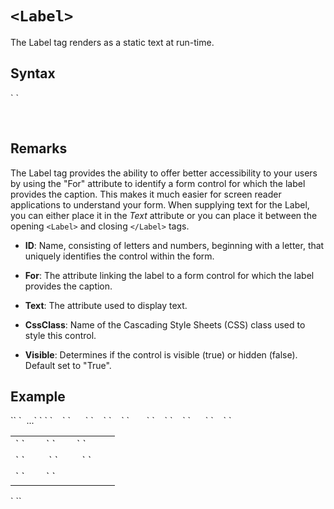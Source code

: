 # `<Label>`





The Label tag renders as a static text at run-time.



## Syntax

<div>`<Label`  
`    ID="_string_"`  
`    For="_string_"`  
`    Text="_string_"`  
`    CssClass="_string_"`  
`    Visible="**True**|False"`  
`/> `</div>

 

## Remarks

The Label tag provides the ability to offer better accessibility to your users by using the "For" attribute to identify a form control for which the label provides the caption. This makes it much easier for screen reader applications to understand your form. When supplying text for the Label, you can either place it in the _Text_ attribute or you can place it between the opening `<Label>` and closing `</Label>` tags.

*   **ID**: Name, consisting of letters and numbers, beginning with a letter, that uniquely identifies the control within the form.  

*   **For**: The attribute linking the label to a form control for which the label provides the caption.  

*   **Text**: The attribute used to display text.  

*   **CssClass**: Name of the Cascading Style Sheets (CSS) class used to style this control.  

*   **Visible**: Determines if the control is visible (true) or hidden (false). Default set to "True".



## Example

<div>`<AddForm>`  
`  ...`  
` <table>`  
`    <tr>`  
`      <td>`  
`        <Label Id="lblFirstName" For="txtFirstName" Text="First Name" />`  
`        <TextBox Id="txtFirstName" DataField="FirstName" DataType="string" />`  
`      </td>`  
`    </tr>`  
`    <tr>`  
`       <td>`  
`         <Label Id="lblLastName" For="txtLastName" Text="Last Name" />`  
`         <TextBox Id="txtLastName" DataField="LastName" DataType="string" />`  
`       </td>`  
`    </tr>`  
`    <tr>`  
`      <td colspan="2">`  
`        <AddButton Text="Add" /> <CancelButton Text="Cancel" />`  
`       </td>`  
`    </tr>`  
`  </table>`  
`</AddForm>`</div>

